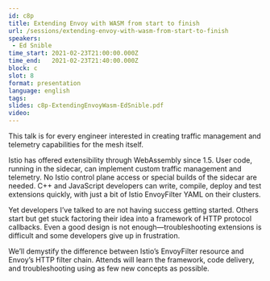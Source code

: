 ```yaml
---
id: c8p
title: Extending Envoy with WASM from start to finish
url: /sessions/extending-envoy-with-wasm-from-start-to-finish
speakers:
 - Ed Snible
time_start: 2021-02-23T21:00:00.000Z
time_end:   2021-02-23T21:40:00.000Z
block: c
slot: 8
format: presentation
language: english
tags:
slides: c8p-ExtendingEnvoyWasm-EdSnible.pdf
video:
---
```


This talk is for every engineer interested in creating traffic management and telemetry capabilities for the mesh itself.

Istio has offered extensibility through WebAssembly since 1.5. User code, running in the sidecar, can implement custom traffic management and telemetry. No Istio control plane access or special builds of the sidecar are needed. C++ and JavaScript developers can write, compile, deploy and test extensions quickly, with just a bit of Istio EnvoyFilter YAML on their clusters.

Yet developers I’ve talked to are not having success getting started.  Others start but get stuck factoring their idea into a framework of HTTP protocol callbacks. Even a good design is not enough—troubleshooting extensions is difficult and some developers give up in frustration.

We’ll demystify the difference between Istio’s EnvoyFilter resource and Envoy’s HTTP filter chain.  Attends will learn the framework, code delivery, and troubleshooting using as few new concepts as possible.
